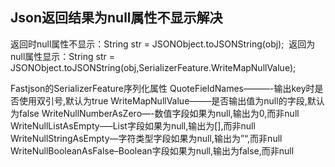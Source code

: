 ## Json返回结果为null属性不显示解决

返回时null属性不显示：String str = JSONObject.toJSONString(obj); 
返回为null属性显示：String str = JSONObject.toJSONString(obj,SerializerFeature.WriteMapNullValue); 
 
 Fastjson的SerializerFeature序列化属性
    QuoteFieldNames———-输出key时是否使用双引号,默认为true
    WriteMapNullValue——–是否输出值为null的字段,默认为false
    WriteNullNumberAsZero—-数值字段如果为null,输出为0,而非null
    WriteNullListAsEmpty—–List字段如果为null,输出为[],而非null
    WriteNullStringAsEmpty—字符类型字段如果为null,输出为”“,而非null
    WriteNullBooleanAsFalse–Boolean字段如果为null,输出为false,而非null
